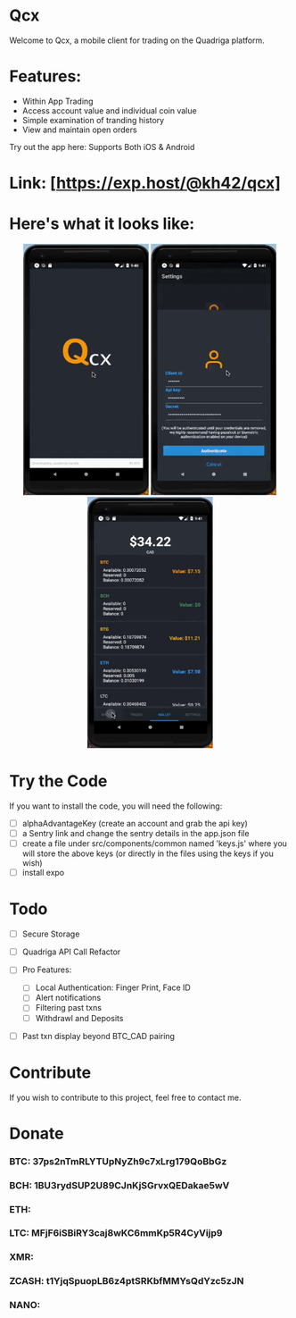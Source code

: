 # Qcx

Welcome to Qcx, a mobile client for trading on the Quadriga platform. 

# Features: 
- Within App Trading
- Access account value and individual coin value
- Simple examination of tranding history
- View and maintain open orders


Try out the app here:
Supports Both iOS & Android
# Link: [https://exp.host/@kh42/qcx]

# Here's what it looks like: 
<p align="center">
	<img src="./Screenshots/AddingCoins.gif" width="225" height="450"/>
  <img src="./Screenshots/Authentication_PastTrades_Txns_WalletValue.gif" width="225" height="450"/>
  <img src="./Screenshots/HistoData_SubmitTrade.gif" width="225" height="450"/>
</p>


# Try the Code
If you want to install the code, you will need the following: 

- [ ] alphaAdvantageKey (create an account and grab the api key)
- [ ] a Sentry link and change the sentry details in the app.json file
- [ ] create a file under src/components/common named 'keys.js' where you will store the above keys (or directly in the files using the keys if you wish)
- [ ] install expo

# Todo
- [ ] Secure Storage
- [ ] Quadriga API Call Refactor
- [ ] Pro Features: 
  - [ ] Local Authentication: Finger Print, Face ID
  - [ ] Alert notifications
  - [ ] Filtering past txns
  - [ ] Withdrawl and Deposits
- [ ] Past txn display beyond BTC_CAD pairing


# Contribute
If you wish to contribute to this project, feel free to contact me. 

# Donate

### BTC: 37ps2nTmRLYTUpNyZh9c7xLrg179QoBbGz

### BCH: 1BU3rydSUP2U89CJnKjSGrvxQEDakae5wV

### ETH: 

### LTC: MFjF6iSBiRY3caj8wKC6mmKp5R4CyVijp9

### XMR: 

### ZCASH: t1YjqSpuopLB6z4ptSRKbfMMYsQdYzc5zJN

### NANO:



